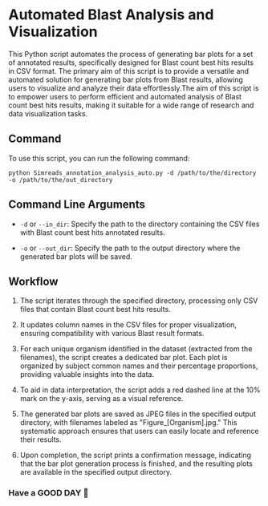 # Automated Blast Analysis and Visualization

This Python script automates the process of generating bar plots for a set of annotated results, specifically designed for Blast count best hits results in CSV format. The primary aim of this script is to provide a versatile and automated solution for generating bar plots from Blast results, allowing users to visualize and analyze their data effortlessly.The aim of this script is to empower users to perform efficient and automated analysis of Blast count best hits results, making it suitable for a wide range of research and data visualization tasks.

## Command

To use this script, you can run the following command:

```
python Simreads_annotation_analysis_auto.py -d /path/to/the/directory -o /path/to/the/out_directory
```

## Command Line Arguments

- `-d` or `--in_dir`: Specify the path to the directory containing the CSV files with Blast count best hits annotated results.

- `-o` or `--out_dir`: Specify the path to the output directory where the generated bar plots will be saved.

## Workflow

1. The script iterates through the specified directory, processing only CSV files that contain Blast count best hits results.

2. It updates column names in the CSV files for proper visualization, ensuring compatibility with various Blast result formats.

3. For each unique organism identified in the dataset (extracted from the filenames), the script creates a dedicated bar plot. Each plot is organized by subject common names and their percentage proportions, providing valuable insights into the data.

4. To aid in data interpretation, the script adds a red dashed line at the 10% mark on the y-axis, serving as a visual reference.

5. The generated bar plots are saved as JPEG files in the specified output directory, with filenames labeled as "Figure_[Organism].jpg." This systematic approach ensures that users can easily locate and reference their results.

6. Upon completion, the script prints a confirmation message, indicating that the bar plot generation process is finished, and the resulting plots are available in the specified output directory.

### Have a GOOD DAY 🌻
